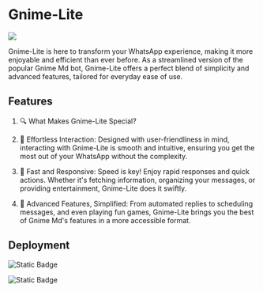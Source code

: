 # Gnime-Lite

<img src="http://https://leadier-umbrellas.000webhostapp.com/botpic.jpg"></img>
<p>
Gnime-Lite is here to transform your WhatsApp experience, making it more enjoyable and efficient than ever before. As a streamlined version of the popular Gnime Md bot, Gnime-Lite offers a perfect blend of simplicity and advanced features, tailored for everyday ease of use.
</p>



## Features
1. 🔍 What Makes Gnime-Lite Special?

2. 🌟 Effortless Interaction: Designed with user-friendliness in mind, interacting with Gnime-Lite is smooth and intuitive, ensuring you get the most out of your WhatsApp without the complexity.

3. 🚀 Fast and Responsive: Speed is key! Enjoy rapid responses and quick actions. Whether it's fetching information, organizing your messages, or providing entertainment, Gnime-Lite does it swiftly.

4. 🤖 Advanced Features, Simplified: From automated replies to scheduling messages, and even playing fun games, Gnime-Lite brings you the best of Gnime Md's features in a more accessible format.


## Deployment
<a herf="https://github.com/Astropeda/Gnime-lite/fork"> ![Static Badge](https://img.shields.io/badge/FORK-REPO-black)</a>


<a herf="https://github.com/Astropeda/Gnime-lite/fork"> ![Static Badge](https://img.shields.io/badge/DEPLOY-HEROKU-400099)</a>